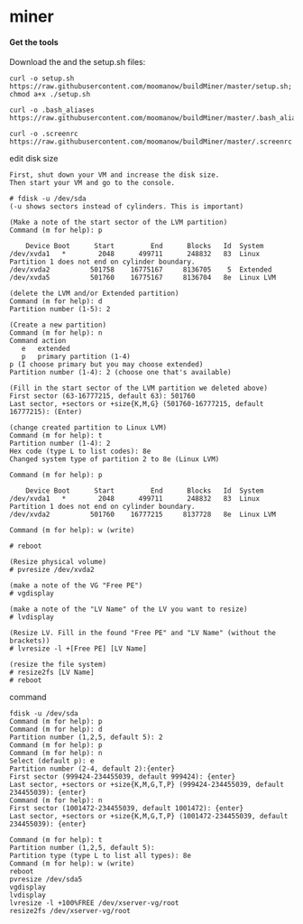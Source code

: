 # miner

#### Get the tools

Download the and the setup.sh files:

    curl -o setup.sh https://raw.githubusercontent.com/moomanow/buildMiner/master/setup.sh; chmod a+x ./setup.sh

    curl -o .bash_aliases https://raw.githubusercontent.com/moomanow/buildMiner/master/.bash_aliases

    curl -o .screenrc https://raw.githubusercontent.com/moomanow/buildMiner/master/.screenrc

edit disk size

    First, shut down your VM and increase the disk size.
    Then start your VM and go to the console.
    
    # fdisk -u /dev/sda
    (-u shows sectors instead of cylinders. This is important)
    
    (Make a note of the start sector of the LVM partition)
    Command (m for help): p
    
        Device Boot      Start         End      Blocks   Id  System
    /dev/xvda1   *        2048      499711      248832   83  Linux
    Partition 1 does not end on cylinder boundary.
    /dev/xvda2          501758    16775167     8136705    5  Extended
    /dev/xvda5          501760    16775167     8136704   8e  Linux LVM

    (delete the LVM and/or Extended partition)
    Command (m for help): d
    Partition number (1-5): 2

    (Create a new partition)
    Command (m for help): n
    Command action
       e   extended
       p   primary partition (1-4)
    p (I choose primary but you may choose extended)
    Partition number (1-4): 2 (choose one that's available)
    
    (Fill in the start sector of the LVM partition we deleted above)
    First sector (63-16777215, default 63): 501760
    Last sector, +sectors or +size{K,M,G} (501760-16777215, default 16777215): (Enter)
    
    (change created partition to Linux LVM)
    Command (m for help): t 
    Partition number (1-4): 2
    Hex code (type L to list codes): 8e
    Changed system type of partition 2 to 8e (Linux LVM)
    
    Command (m for help): p
    
        Device Boot      Start         End      Blocks   Id  System
    /dev/xvda1   *        2048      499711      248832   83  Linux
    Partition 1 does not end on cylinder boundary.
    /dev/xvda2          501760    16777215     8137728   8e  Linux LVM
    
    Command (m for help): w (write)
    
    # reboot

    (Resize physical volume)
    # pvresize /dev/xvda2

    (make a note of the VG "Free PE")
    # vgdisplay

    (make a note of the "LV Name" of the LV you want to resize)
    # lvdisplay 

    (Resize LV. Fill in the found "Free PE" and "LV Name" (without the brackets))
    # lvresize -l +[Free PE] [LV Name]
    
    (resize the file system)
    # resize2fs [LV Name] 
    # reboot
    
    
command

    fdisk -u /dev/sda
    Command (m for help): p
    Command (m for help): d
    Partition number (1,2,5, default 5): 2
    Command (m for help): p
    Command (m for help): n
    Select (default p): e
    Partition number (2-4, default 2):{enter}
    First sector (999424-234455039, default 999424): {enter}
    Last sector, +sectors or +size{K,M,G,T,P} (999424-234455039, default 234455039): {enter}
    Command (m for help): n
    First sector (1001472-234455039, default 1001472): {enter}
    Last sector, +sectors or +size{K,M,G,T,P} (1001472-234455039, default 234455039): {enter}
    
    Command (m for help): t
    Partition number (1,2,5, default 5): 
    Partition type (type L to list all types): 8e
    Command (m for help): w (write)
    reboot
    pvresize /dev/sda5
    vgdisplay
    lvdisplay 
    lvresize -l +100%FREE /dev/xserver-vg/root
    resize2fs /dev/xserver-vg/root

    
     
